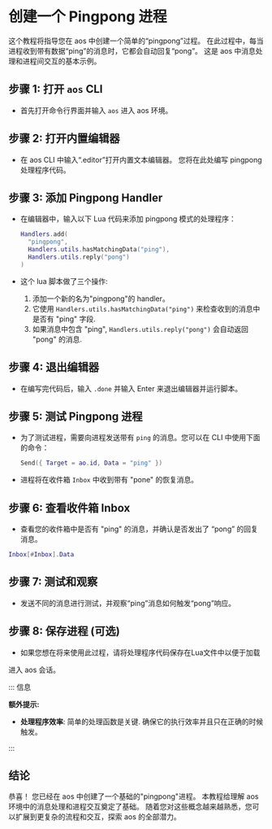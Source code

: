 # 创建一个 Pingpong 进程

这个教程将指导您在 aos 中创建一个简单的“pingpong”过程。 在此过程中，每当进程收到带有数据“ping”的消息时，它都会自动回复“pong”。 这是 aos 中消息处理和进程间交互的基本示例。

## 步骤 1: 打开 `aos` CLI

- 首先打开命令行界面并输入 `aos` 进入 aos 环境。

## 步骤 2: 打开内置编辑器

- 在 aos CLI 中输入“.editor”打开内置文本编辑器。 您将在此处编写 pingpong 处理程序代码。

## 步骤 3: 添加 Pingpong Handler

- 在编辑器中，输入以下 Lua 代码来添加 pingpong 模式的处理程序：

  ```lua
  Handlers.add(
    "pingpong",
    Handlers.utils.hasMatchingData("ping"),
    Handlers.utils.reply("pong")
  )
  ```

- 这个 lua 脚本做了三个操作:
  1. 添加一个新的名为"pingpong"的 handler。
  2. 它使用 `Handlers.utils.hasMatchingData("ping")` 来检查收到的消息中是否有 "ping" 字段.
  3. 如果消息中包含 "ping", `Handlers.utils.reply("pong")` 会自动返回 "pong" 的消息.

## 步骤 4: 退出编辑器

- 在编写完代码后，输入 `.done` 并输入 Enter 来退出编辑器并运行脚本。

## 步骤 5: 测试 Pingpong 进程

- 为了测试进程，需要向进程发送带有 `ping` 的消息。您可以在 CLI 中使用下面的命令：
  ```lua
  Send({ Target = ao.id, Data = "ping" })
  ```
- 进程将在收件箱 `Inbox` 中收到带有 "pone" 的恢复消息。

## 步骤 6: 查看收件箱 Inbox

- 查看您的收件箱中是否有 "ping" 的消息，并确认是否发出了 “pong” 的回复消息。

```lua
Inbox[#Inbox].Data
```

## 步骤 7: 测试和观察

- 发送不同的消息进行测试，并观察“ping”消息如何触发“pong”响应。

## 步骤 8: 保存进程 (可选)

- 如果您想在将来使用此过程，请将处理程序代码保存在Lua文件中以便于加载

进入 aos 会话。

::: 信息

**额外提示:**

- **处理程序效率**: 简单的处理函数是关键. 确保它的执行效率并且只在正确的时候触发。

:::

## 结论


恭喜！ 您已经在 aos 中创建了一个基础的"pingpong"进程。 本教程给理解 aos 环境中的消息处理和进程交互奠定了基础。 随着您对这些概念越来越熟悉，您可以扩展到更复杂的流程和交互，探索 aos 的全部潜力。
